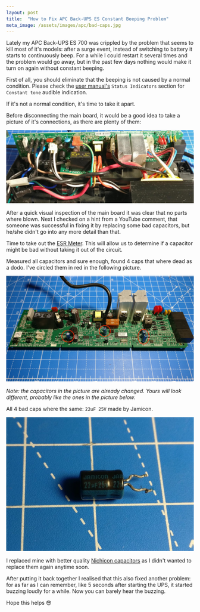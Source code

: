 ```yaml
---
layout: post
title:  "How to Fix APC Back-UPS ES Constant Beeping Problem"
meta_image: /assets/images/apc/bad-caps.jpg
---
```


Lately my APC Back-UPS ES 700 was crippled by the problem that seems to kill most of it's models: after a surge event, instead of switching to battery it starts to continuously beep. For a while I could restart it several times and the problem would go away, but in the past few days nothing would make it turn on again without constant beeping.

First of all, you should eliminate that the beeping is not caused by a normal condition. Please check the [user manual's](/assets/images/apc/manual.pdf) `Status Indicators` section for `Constant tone` audible indication.

If it's not a normal condition, it's time to take it apart.

Before disconnecting the main board, it would be a good idea to take a picture of it's connections, as there are plenty of them:

![Connections](/assets/images/apc/connections.jpg)

After a quick visual inspection of the main board it was clear that no parts where blown. Next I checked on a hint from a YouTube comment, that someone was successful in fixing it by replacing some bad capacitors, but he/she didn't go into any more detail than that.

Time to take out the [ESR Meter](http://s.click.aliexpress.com/e/5uSjWch2). This will allow us to determine if a capacitor might be bad without taking it out of the circuit.

Measured all capacitors and sure enough, found 4 caps that where dead as a dodo. I've circled them in red in the following picture.

![Bad Capacitors](/assets/images/apc/bad-caps.jpg)

_Note: the capacitors in the picture are already changed. Yours will look different, probably like the ones in the picture below._

All 4 bad caps where the same: `22uF 25V` made by Jamicon.

![Culprit](/assets/images/apc/culprit.jpg)

I replaced mine with better quality [Nichicon capacitors](https://amzn.to/2QAS4qp) as I didn't wanted to replace them again anytime soon.

After putting it back together I realised that this also fixed another problem: for as far as I can remember, like 5 seconds after starting the UPS, it started buzzing loudly for a while. Now you can barely hear the buzzing.

Hope this helps 😎
